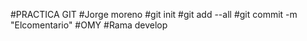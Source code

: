 #PRACTICA GIT
#Jorge moreno
#git init
#git  add --all
#git commit -m "Elcomentario"
#OMY
#Rama develop